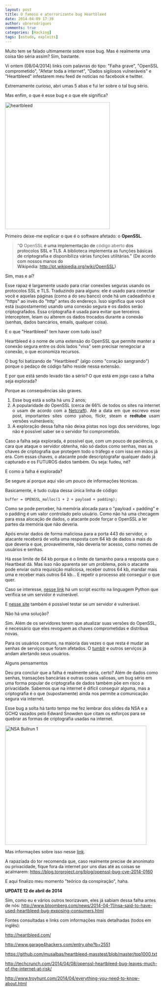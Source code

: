 ```yaml
---
layout: post
title: O famoso e aterrorizante bug Heartbleed
date: 2014-04-09 17:39
author: obrerodrigues
comments: true
categories: [Hacking]
tags: [estudo, exploits]
---
```

Muito tem se falado ultimamente sobre esse bug. Mas é realmente uma coisa tão séria assim? Sim, bastante.

Vi ontem (08/04/2014) links com palavras do tipo: "Falha grave", "OpenSSL comprometido", "Afetar toda a internet", "Dados sigilosos vulneráveis" e "Heartbleed" infestarem meu feed de notícias no facebook e twitter.

Extremamente curioso, abri umas 5 abas e fui ler sobre o tal bug sério.

Mas enfim, o que é esse bug e o que ele significa?

<a href="http://brenn0.files.wordpress.com/2014/04/heartbleed.png"><img class="aligncenter wp-image-747 size-full" src="http://brenn0.files.wordpress.com/2014/04/heartbleed.png" alt="heartbleed" width="341" height="413" /></a>

<!--more-->

Primeiro deixe-me explicar o que é o software afetado: o <strong>OpenSSL</strong>.

<blockquote>"<span style="color:#252525;">O </span>OpenSSL<span style="color:#252525;"> é uma implementação de </span>código aberto<span style="color:#252525;"> dos protocolos </span><strong>SSL e TLS</strong><span style="color:#252525;">. A biblioteca</span><span style="color:#252525;"> implementa as funções básicas de </span><strong>criptografia </strong><span style="color:#252525;">e disponibiliza várias funções utilitárias." (De acordo com nossos manos do Wikipédia: <a href="http://pt.wikipedia.org/wiki/OpenSSL" target="_blank">http://pt.wikipedia.org/wiki/OpenSSL</a>)</span></blockquote>

Sim, mas e aí?

Esse rapaz é largamente usado para criar conexões seguras usando os protocolos SSL e TLS. Traduzindo para alguns: ele é usado para conectar você e aquelas páginas (como a do seu banco) onde há um cadeadinho e "https" ao invés do "http" antes do endereço. Isso significa que você está (supostamente) usando uma conexão segura e os dados serão criptografados. Essa criptografia é usada para evitar que terceiros interceptem, leiam ou alterem os dados trocados durante a conexão (senhas, dados bancários, emails, qualquer coisa).

E o que "Heartbleed" tem haver com tudo isso?

Heartbleed é o nome de uma extensão do OpenSSL que permite manter a conexão segura entre os dois lados "viva" sem precisar renegociar a conexão, o que economiza recursos.

O bug foi batizando de "Heartbleed" (algo como "coração sangrando") porque o pedaço de código falho reside nessa extensão.

E por que está sendo levado tão a sério? O que está em jogo caso a falha seja explorada?

Porque as consequências são graves.

<ol style="text-align:justify;">
    <li>Esse bug está a solta há uns 2 anos;</li>
    <li>A popularidade do OpenSSL (cerca de 66% de todos os sites na internet o usam de acordo com a <a href="http://news.netcraft.com/archives/2014/04/02/april-2014-web-server-survey.html" target="_blank">Netcraft</a>). Até a data em que escrevo esse post, importantes sites como yahoo, flickr, steam e <strong>redtube </strong>usam versões vulneráveis;</li>
    <li>A exploração dessa falha não deixa pistas nos logs dos servidores, logo não é possível saber se o servidor foi comprometido.</li>
</ol>

Caso a falha seja explorada, é possível que, com um pouco de paciência, o cara que ataque o servidor obtenha, não só dados como senhas, mas as chaves de criptografia que protegem todo o tráfego e com isso em mãos já era. Com essas chaves, o atacante pode descriptografar qualquer dado já capturado e os FUTUROS dados também. Ou seja: fudeu, né?

E como a falha é explorada?

Se segure aí porque aqui vão um pouco de informações técnicas.

Basicamente, é tudo culpa dessa única linha de código:

```buffer = OPENSSL_malloc(1 + 2 + payload + padding); ```

Como se pode perceber, há memória alocada para o "payload + padding" e o padding é um valor controlado pelo usuário. Como não há uma checagem para essa alocação de dados, o atacante pode forçar o OpenSSL a ler partes da memória que não deveria.

Após enviar dados de forma maliciosa para a porta 443 do servidor, o atacante receberá de volta uma resposta com 64 kb de dados a mais do que deveria e que, provavelmente, não deveria ter acesso, como nomes de usuários e senhas.

Há esse limite de 64 kb porque é o limite de tamanho para a resposta que o Heartbeat dá. Mas isso não aparenta ser um problema, pois o atacante pode enviar outra requisição maliciosa, receber outros 64 kb, mandar mais uma e receber mais outros 64 kb... E repetir o processo até conseguir o que quer.

Caso se interesse, <a href="https://bitbucket.org/fb1h2s/cve-2014-0160/src/bba16b3eedef0e92bd91fea496b00c92eb515e29/Heartbeat_scanner.py?at=master" target="_blank">nesse link</a> há um script escrito na linguagem Python que verifica se um servidor é vulnerável.

E <a href="http://filippo.io/Heartbleed/" target="_blank">nesse site</a> também é possível testar se um servidor é vulnerável.

Não há uma solução?

Sim. Além de os servidores terem que atualizar suas versões do OpenSSL, é necessário que eles revoguem as chaves comprometidas e distribua novas.

Para os usuários comuns, na maioria das vezes o que resta é mudar as senhas de serviços que foram afetados. O <a href="http://staff.tumblr.com/post/82113034874/urgent-security-update" target="_blank">tumblr</a> e outros serviços já andam alertando seus usuários.

Alguns pensamentos

Deu pra concluir que a falha é realmente séria, certo? Além de dados como senhas, transações bancárias e outras coisas valiosas, um bug sério em uma forma popular de criptografia de dados também põe em risco a privacidade. Sabemos que na internet é difícil conseguir alguma, mas a criptografia é o que (supostamente) ainda nos permite a comunicação segura via internet.

Esse bug a solta há tanto tempo me fez lembrar dos slides da NSA e a GCHQ vazados pelo Edward Snowden que citam os esforços para se quebrar as formas de criptografia usadas na internet.

<a href="http://brenn0.files.wordpress.com/2014/04/nsa-bullrun-1-001.jpg"><img class="wp-image-749 size-full" src="http://brenn0.files.wordpress.com/2014/04/nsa-bullrun-1-001.jpg" alt="NSA Bullrun 1" width="460" height="388" /></a>

Mas informações sobre isso nesse <a href="http://www.theguardian.com/world/2013/sep/05/nsa-gchq-encryption-codes-security" target="_blank">link</a>.

A rapaziada do tor recomenda que, caso realmente precise de anonimato ou privacidade, fique fora da internet por uns dias até as coisas se acalmarem: <a href="https://blog.torproject.org/blog/openssl-bug-cve-2014-0160" target="_blank">https://blog.torproject.org/blog/openssl-bug-cve-2014-0160</a>

E aqui finalizo meu momento "teórico da conspiração", haha.

<strong>UPDATE 12 de abril de 2014</strong>

Sim, como eu e vários outros teorizavam, eles já sabiam dessa falha antes de nós: <a href="http://www.bloomberg.com/news/2014-04-11/nsa-said-to-have-used-heartbleed-bug-exposing-consumers.html" target="_blank">http://www.bloomberg.com/news/2014-04-11/nsa-said-to-have-used-heartbleed-bug-exposing-consumers.html</a>

Fontes consultadas e links com informações mais detalhadas (todos em inglês):

<a href="http://heartbleed.com/" target="_blank">http://heartbleed.com/</a>

<a href="http://www.garage4hackers.com/entry.php?b=2551" target="_blank">http://www.garage4hackers.com/entry.php?b=2551</a>

<a href="https://github.com/musalbas/heartbleed-masstest/blob/master/top1000.txt" target="_blank">https://github.com/musalbas/heartbleed-masstest/blob/master/top1000.txt</a>

<a href="http://techcrunch.com/2014/04/08/openssl-heartbleed-bug-leaves-much-of-the-internet-at-risk/" target="_blank">http://techcrunch.com/2014/04/08/openssl-heartbleed-bug-leaves-much-of-the-internet-at-risk/</a>

<a href="http://www.troyhunt.com/2014/04/everything-you-need-to-know-about.html" target="_blank">http://www.troyhunt.com/2014/04/everything-you-need-to-know-about.html</a>



